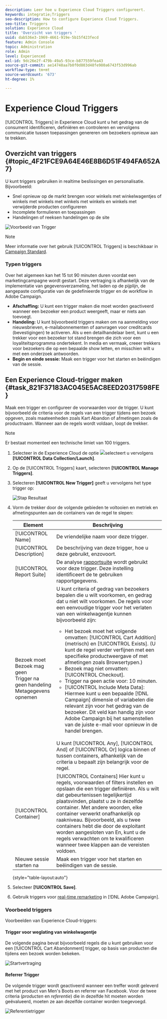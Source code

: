 ```yaml
---
description: Leer hoe u Experience Cloud Triggers configureert.
keywords: integratie;Triggers
seo-description: How to configure Experience Cloud Triggers.
seo-title: Triggers
solution: Experience Cloud
title: 'Overzicht van triggers '
uuid: dab536e3-1969-4661-919e-5b15f423fecd
feature: Admin Console
topic: Administration
role: Admin
level: Experienced
exl-id: 9dc26e2f-479b-49a5-93ce-b877559fea43
source-git-commit: ae14748aa7b0f0d803d48fe980a6743f53d996ab
workflow-type: tm+mt
source-wordcount: '673'
ht-degree: 1%

---
```


# Experience Cloud Triggers

[!UICONTROL Triggers] in Experience Cloud kunt u het gedrag van de consument identificeren, definiëren en controleren en vervolgens communicatie tussen toepassingen genereren om bezoekers opnieuw aan te trekken.

## Overzicht van triggers {#topic_4F21FCE9A64E46E8B6D51F494FA652A7}

U kunt triggers gebruiken in realtime beslissingen en personalisatie. Bijvoorbeeld:

* Snel opnieuw op de markt brengen voor winkels met winkelwagentjes of winkels met winkels met winkels met winkels en winkels met verwijderde producten configureren
* Incomplete formulieren en toepassingen
* Handelingen of reeksen handelingen op de site

![Voorbeeld van Trigger](assets/trigger-abandonment-2.png)

>[!NOTE]
>
>Meer informatie over het gebruik [!UICONTROL Triggers] is beschikbaar in [Campaign Standard](https://experienceleague.adobe.com/docs/campaign-standard/using/integrating-with-adobe-cloud/working-with-campaign-and-triggers/using-triggers-in-campaign.html?lang=en).

### Typen triggers

Over het algemeen kan het 15 tot 90 minuten duren voordat een marketingcampagne wordt gestart. Deze vertraging is afhankelijk van de implementatie van gegevensverzameling, het laden op de pijplijn, de aangepaste configuratie van de gedefinieerde trigger en de workflow in Adobe Campaign.

* **Afschaffing:** U kunt een trigger maken die moet worden geactiveerd wanneer een bezoeker een product weergeeft, maar er niets aan toevoegt.
* **Handeling:** U kunt bijvoorbeeld triggers maken om na aanmelding voor nieuwsbrieven, e-mailabonnementen of aanvragen voor creditcards (bevestigingen) te activeren. Als u een detailhandelaar bent, kunt u een trekker voor een bezoeker tot stand brengen die zich voor een loyaliteitsprogramma ondertekent. In media en vermaak, creeer trekkers voor bezoekers die op een bepaalde show letten, en misschien wilt u met een onderzoek antwoorden.
* **Begin en einde sessie:** Maak een trigger voor het starten en beëindigen van de sessie.

## Een Experience Cloud-trigger maken {#task_821F37183AC045E5AC8EED20317598FE}

Maak een trigger en configureer de voorwaarden voor de trigger. U kunt bijvoorbeeld de criteria voor de regels van een trigger tijdens een bezoek opgeven, zoals maateenheden zoals Kart Abandon of afmetingen zoals de productnaam. Wanneer aan de regels wordt voldaan, loopt de trekker.

>[!NOTE]
>
>Er bestaat momenteel een technische limiet van 100 triggers.

1. Selecteer in de Experience Cloud de optie ![](assets/menu-icon.png)selecteert u vervolgens **[!UICONTROL Data Collection/Launch]**.
2. Op de [!UICONTROL Triggers] kaart, selecteren **[!UICONTROL Manage Triggers]**.
3. Selecteren **[!UICONTROL New Trigger]** geeft u vervolgens het type trigger op:

   ![Stap Resultaat](assets/add-trigger.png)

4. Vorm de trekker door de volgende gebieden te voltooien en metriek en afmetingspunten aan de containers van de regel te slepen:

   | Element | Beschrijving |
   |--- |--- |
   | [!UICONTROL Name] | De vriendelijke naam voor deze trigger. |
   | [!UICONTROL Description] | De beschrijving van deze trigger, hoe u deze gebruikt, enzovoort. |
   | [!UICONTROL Report Suite] | De analyse [rapportsuite](https://experienceleague.adobe.com/docs/analytics/admin/manage-report-suites/report-suites-admin.html) wordt gebruikt voor deze trigger. Deze instelling identificeert de te gebruiken rapportgegevens. |
   | Bezoek moet<br>Bezoek mag geen<br>Trigger na geen handeling<br>Metagegevens opnemen | U kunt criteria of gedrag van bezoekers bepalen die u wilt voorkomen, en gedrag dat u niet wilt voorkomen. De regels voor een eenvoudige trigger voor het verlaten van een winkelwagentje kunnen bijvoorbeeld zijn:<ul><li>Het bezoek moet het volgende omvatten: [!UICONTROL Cart Addition] (metrisch) en  [!UICONTROL Exists]. (U kunt de regel verder verfijnen met een specifieke productweergave of met afmetingen zoals Browsertypen.)</li><li>Bezoek mag niet omvatten:  [!UICONTROL Checkout].</li><li>Trigger na geen actie voor: 10 minuten.</li><li>[!UICONTROL Include Meta Data]: Hiermee kunt u een bepaalde [!DNL Campaign] dimensie of variabelen die relevant zijn voor het gedrag van de bezoeker. Dit veld kan handig zijn voor Adobe Campaign bij het samenstellen van de juiste e-mail voor opnieuw in de handel brengen.</li></ul><br>U kunt  [!UICONTROL Any],  [!UICONTROL And] of  [!UICONTROL Or] logica binnen of tussen containers, afhankelijk van de criteria u bepaalt zijn belangrijk voor de regel. |
   | [!UICONTROL Container] | [!UICONTROL Containers] Hier kunt u regels, voorwaarden of filters instellen en opslaan die een trigger definiëren. Als u wilt dat gebeurtenissen tegelijkertijd plaatsvinden, plaatst u ze in dezelfde container. Met andere woorden, elke container verwerkt onafhankelijk op raakniveau. Bijvoorbeeld, als u twee containers hebt die door de exploitant worden aangesloten van En, kunt u de regels verwachten om te kwalificeren wanneer twee klappen aan de vereisten voldoen. |
   | Nieuwe sessie starten na | Maak een trigger voor het starten en beëindigen van de sessie. |

   {style=&quot;table-layout:auto&quot;}

5. Selecteer **[!UICONTROL Save]**.
6. Gebruik triggers voor [real-time remarketing](https://experienceleague.adobe.com/docs/campaign-standard/using/integrating-with-adobe-cloud/working-with-campaign-and-triggers/about-adobe-experience-cloud-triggers.html?lang=en) in [!DNL Adobe Campaign].

### Voorbeeld triggers

Voorbeelden van Experience Cloud-triggers:

#### Trigger voor weglating van winkelwagentje

De volgende pagina bevat bijvoorbeeld regels die u kunt gebruiken voor een [!UICONTROL Cart Abandonment] trigger, op basis van producten die tijdens een bezoek worden bekeken.

![Startvertraging](assets/abandonment-trigger.png)

#### Referrer Trigger

De volgende trigger wordt geactiveerd wanneer een treffer wordt geleverd met het product van Men&#39;s Boots en referrer van Facebook. Voor de twee criteria (*producten* en *referentie*) die in dezelfde hit moeten worden geëvalueerd, moeten ze aan dezelfde container worden toegevoegd.

![Referentietrigger](assets/fb-boots-promo.png)
